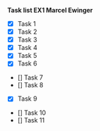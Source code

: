 **Task list EX1 Marcel Ewinger**

- [x] Task 1
- [x] Task 2
- [x] Task 3
- [x] Task 4
- [x] Task 5
- [x] Task 6
- [] Task 7
- [] Task 8
- [x] Task 9
- [] Task 10
- [] Task 11